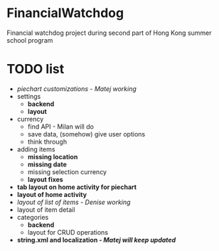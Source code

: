 # FinancialWatchdog
Financial watchdog project during second part of Hong Kong summer school program

# TODO list
+ _piechart customizations - Matej working_
+ settings
	+ **backend**
	+ **layout**
+ currency
	+ find API - Milan will do
	+ save data, (somehow) give user options
	+ think through
+ adding items
	+ **missing location**
	+ **missing date**
	+ missing selection currency
	+ **layout fixes**
+ **tab layout on home activity for piechart**
+ **layout of home activity**
+ _layout of list of items - Denise working_
+ layout of item detail
+ categories
	+ **backend**
	+ layout for CRUD operations
+ **string.xml and localization - _Matej will keep updated_**
